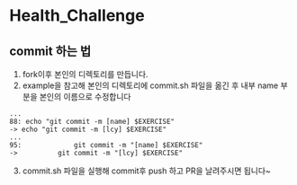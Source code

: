 # Health_Challenge
## commit 하는 법
1. fork이후 본인의 디렉토리를 만듭니다.
2. example을 참고해 본인의 디렉토리에 commit.sh 파일을 옮긴 후 내부 name 부분을 본인의 이름으로 수정합니다
```
...
88: echo "git commit -m [name] $EXERCISE"
-> echo "git commit -m [lcy] $EXERCISE"
...
95: 			git commit -m "[name] $EXERCISE"
-> 			git commit -m "[lcy] $EXERCISE"
```
3. commit.sh 파일을 실행해 commit후 push 하고 PR을 날려주시면 됩니다~

